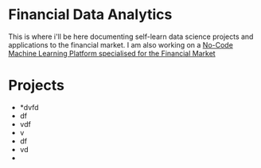 # Financial Data Analytics

This is where i'll be here documenting self-learn data science projects and applications to the financial market.
I am also working on a [No-Code Machine Learning Platform specialised for the Financial Market](https://buttersaltpepper-finapp-app-cfhlmv.streamlitapp.com/)
# Projects

* *dvfd
* df
* vdf
* v
* df
* vd
* 
